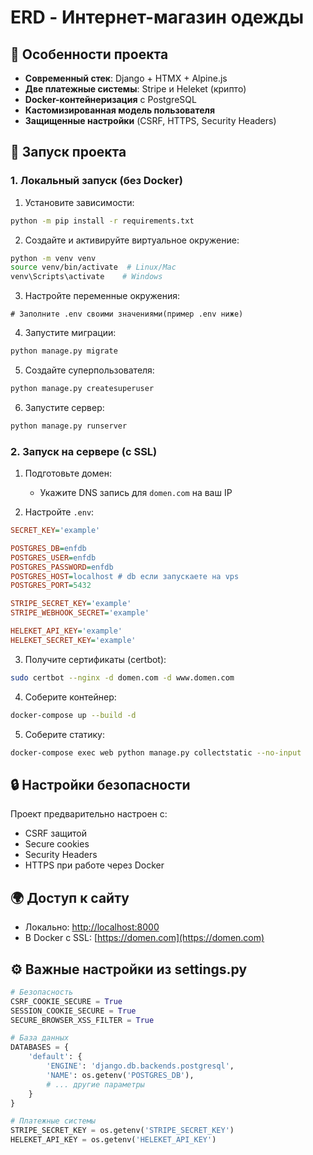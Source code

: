 # ERD - Интернет-магазин одежды
## 🌟 Особенности проекта
- **Современный стек**: Django + HTMX + Alpine.js
- **Две платежные системы**: Stripe и Heleket (крипто)
- **Docker-контейнеризация** с PostgreSQL
- **Кастомизированная модель пользователя**
- **Защищенные настройки** (CSRF, HTTPS, Security Headers)

## 🚀 Запуск проекта

### 1. Локальный запуск (без Docker)

1. Установите зависимости:
```bash
python -m pip install -r requirements.txt
```

2. Создайте и активируйте виртуальное окружение:
```bash
python -m venv venv
source venv/bin/activate  # Linux/Mac
venv\Scripts\activate    # Windows
```

3. Настройте переменные окружения:
```
# Заполните .env своими значениями(пример .env ниже)
```

4. Запустите миграции:
```bash
python manage.py migrate
```

5. Создайте суперпользователя:
```bash
python manage.py createsuperuser
```

6. Запустите сервер:
```bash
python manage.py runserver
```

### 2. Запуск на сервере (с SSL)

1. Подготовьте домен:
   - Укажите DNS запись для `domen.com` на ваш IP

2. Настройте `.env`:
```ini
SECRET_KEY='example'

POSTGRES_DB=enfdb
POSTGRES_USER=enfdb
POSTGRES_PASSWORD=enfdb
POSTGRES_HOST=localhost # db если запускаете на vps
POSTGRES_PORT=5432

STRIPE_SECRET_KEY='example'
STRIPE_WEBHOOK_SECRET='example'

HELEKET_API_KEY='example'
HELEKET_SECRET_KEY='example'
```

3. Получите сертификаты (certbot):
```bash
sudo certbot --nginx -d domen.com -d www.domen.com
```

4. Соберите контейнер:
```bash
docker-compose up --build -d
```

5. Соберите статику:
```bash
docker-compose exec web python manage.py collectstatic --no-input
```

## 🔒 Настройки безопасности
Проект предварительно настроен с:
- CSRF защитой
- Secure cookies
- Security Headers
- HTTPS при работе через Docker

## 🌍 Доступ к сайту
- Локально: [http://localhost:8000](http://localhost:8000)
- В Docker с SSL: [https://domen.com](https://domen.com)

## ⚙️ Важные настройки из settings.py
```python
# Безопасность
CSRF_COOKIE_SECURE = True
SESSION_COOKIE_SECURE = True
SECURE_BROWSER_XSS_FILTER = True

# База данных
DATABASES = {
    'default': {
        'ENGINE': 'django.db.backends.postgresql',
        'NAME': os.getenv('POSTGRES_DB'),
        # ... другие параметры
    }
}

# Платежные системы
STRIPE_SECRET_KEY = os.getenv('STRIPE_SECRET_KEY')
HELEKET_API_KEY = os.getenv('HELEKET_API_KEY')
```
